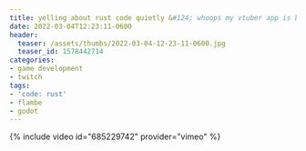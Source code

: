```yaml
---
title: yelling about rust code quietly &#124; whoops my vtuber app is broken &#124; surprise face reveal
date: 2022-03-04T12:23:11-0600
header:
  teaser: /assets/thumbs/2022-03-04-12-23-11-0600.jpg
  teaser_id: 1578442714
categories:
- game development
- twitch
tags:
- 'code: rust'
- flambe
- godot
---
```

{% include video id="685229742" provider="vimeo" %}

